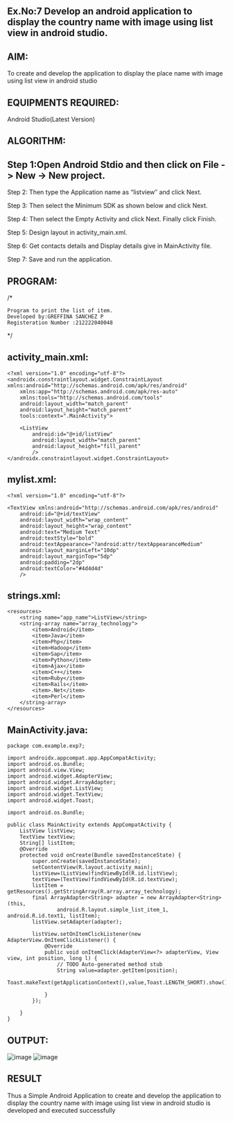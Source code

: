 ## Ex.No:7 Develop an android application to display the country name with image using list view in android studio.
## AIM:
To create and develop the application to display the place name with image using list view in android studio

## EQUIPMENTS REQUIRED:
Android Studio(Latest Version)

## ALGORITHM:
## Step 1:Open Android Stdio and then click on File -> New -> New project.

Step 2: Then type the Application name as “listview″ and click Next.

Step 3: Then select the Minimum SDK as shown below and click Next.

Step 4: Then select the Empty Activity and click Next. Finally click Finish.

Step 5: Design layout in activity_main.xml.

Step 6: Get contacts details and Display details give in MainActivity file.

Step 7: Save and run the application.

## PROGRAM:
/*
```
Program to print the list of item.
Developed by:GREFFINA SANCHEZ P
Registeration Number :212222040048
```
*/
## activity_main.xml:
```
<?xml version="1.0" encoding="utf-8"?>
<androidx.constraintlayout.widget.ConstraintLayout xmlns:android="http://schemas.android.com/apk/res/android"
    xmlns:app="http://schemas.android.com/apk/res-auto"
    xmlns:tools="http://schemas.android.com/tools"
    android:layout_width="match_parent"
    android:layout_height="match_parent"
    tools:context=".MainActivity">

    <ListView
        android:id="@+id/listView"
        android:layout_width="match_parent"
        android:layout_height="fill_parent"
        />
</androidx.constraintlayout.widget.ConstraintLayout>
```
## mylist.xml:
```
<?xml version="1.0" encoding="utf-8"?>

<TextView xmlns:android="http://schemas.android.com/apk/res/android"
    android:id="@+id/textView"
    android:layout_width="wrap_content"
    android:layout_height="wrap_content"
    android:text="Medium Text"
    android:textStyle="bold"
    android:textAppearance="?android:attr/textAppearanceMedium"
    android:layout_marginLeft="10dp"
    android:layout_marginTop="5dp"
    android:padding="2dp"
    android:textColor="#4d4d4d"
    />
```
## strings.xml:
```
<resources>
    <string name="app_name">ListView</string>
    <string-array name="array_technology">
        <item>Android</item>
        <item>Java</item>
        <item>Php</item>
        <item>Hadoop</item>
        <item>Sap</item>
        <item>Python</item>
        <item>Ajax</item>
        <item>C++</item>
        <item>Ruby</item>
        <item>Rails</item>
        <item>.Net</item>
        <item>Perl</item>
    </string-array>
</resources>
```
## MainActivity.java:
```
package com.example.exp7;

import androidx.appcompat.app.AppCompatActivity;
import android.os.Bundle;
import android.view.View;
import android.widget.AdapterView;
import android.widget.ArrayAdapter;
import android.widget.ListView;
import android.widget.TextView;
import android.widget.Toast;

import android.os.Bundle;

public class MainActivity extends AppCompatActivity {
    ListView listView;
    TextView textView;
    String[] listItem;
    @Override
    protected void onCreate(Bundle savedInstanceState) {
        super.onCreate(savedInstanceState);
        setContentView(R.layout.activity_main);
        listView=(ListView)findViewById(R.id.listView);
        textView=(TextView)findViewById(R.id.textView);
        listItem = getResources().getStringArray(R.array.array_technology);
        final ArrayAdapter<String> adapter = new ArrayAdapter<String>(this,
                android.R.layout.simple_list_item_1, android.R.id.text1, listItem);
        listView.setAdapter(adapter);

        listView.setOnItemClickListener(new AdapterView.OnItemClickListener() {
            @Override
            public void onItemClick(AdapterView<?> adapterView, View view, int position, long l) {
                // TODO Auto-generated method stub
                String value=adapter.getItem(position);
                Toast.makeText(getApplicationContext(),value,Toast.LENGTH_SHORT).show();

            }
        });

    }
}
```
## OUTPUT:
![image](https://github.com/user-attachments/assets/f177fe41-9d54-494d-847c-2a4bc88de12d)
![image](https://github.com/user-attachments/assets/3527d49c-5b57-4f0f-96c4-28f35524229f)


## RESULT
Thus a Simple Android Application to create and develop the application to display the country name with image using list view in android studio is developed and executed successfully
